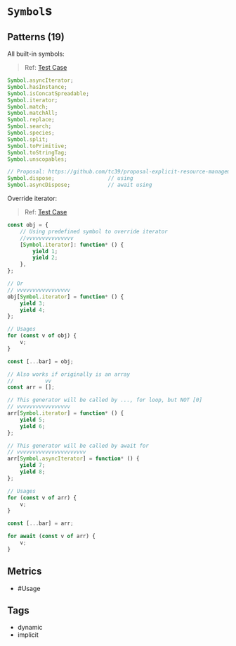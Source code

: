 # `Symbol`s

## Patterns (19)

All built-in symbols:

> Ref: [Test Case](../../../../../docs/implicit/symbols.md)

```js
Symbol.asyncIterator;
Symbol.hasInstance;
Symbol.isConcatSpreadable;
Symbol.iterator;
Symbol.match;
Symbol.matchAll;
Symbol.replace;
Symbol.search;
Symbol.species;
Symbol.split;
Symbol.toPrimitive;
Symbol.toStringTag;
Symbol.unscopables;

// Proposal: https://github.com/tc39/proposal-explicit-resource-management
Symbol.dispose;                 // using
Symbol.asyncDispose;            // await using
```

Override iterator:

> Ref: [Test Case](../../../../../docs/implicit/symbols.md)

```js
const obj = {
    // Using predefined symbol to override iterator
    //vvvvvvvvvvvvvvv
    [Symbol.iterator]: function* () {
        yield 1;
        yield 2;
    },
};

// Or
// vvvvvvvvvvvvvvvvv
obj[Symbol.iterator] = function* () {
    yield 3;
    yield 4;
};

// Usages
for (const v of obj) {
    v;
}

const [...bar] = obj;
```

```js
// Also works if originally is an array
//          vv
const arr = [];

// This generator will be called by ..., for loop, but NOT [0]
// vvvvvvvvvvvvvvvvv
arr[Symbol.iterator] = function* () {
    yield 5;
    yield 6;
};

// This generator will be called by await for
// vvvvvvvvvvvvvvvvvvvvvv
arr[Symbol.asyncIterator] = function* () {
    yield 7;
    yield 8;
};

// Usages
for (const v of arr) {
    v;
}

const [...bar] = arr;

for await (const v of arr) {
    v;
}
```

## Metrics

* #Usage

<!--* Types{OriginalType} (The original entity type whose iterator is overridden)-->

## Tags

* dynamic
* implicit
